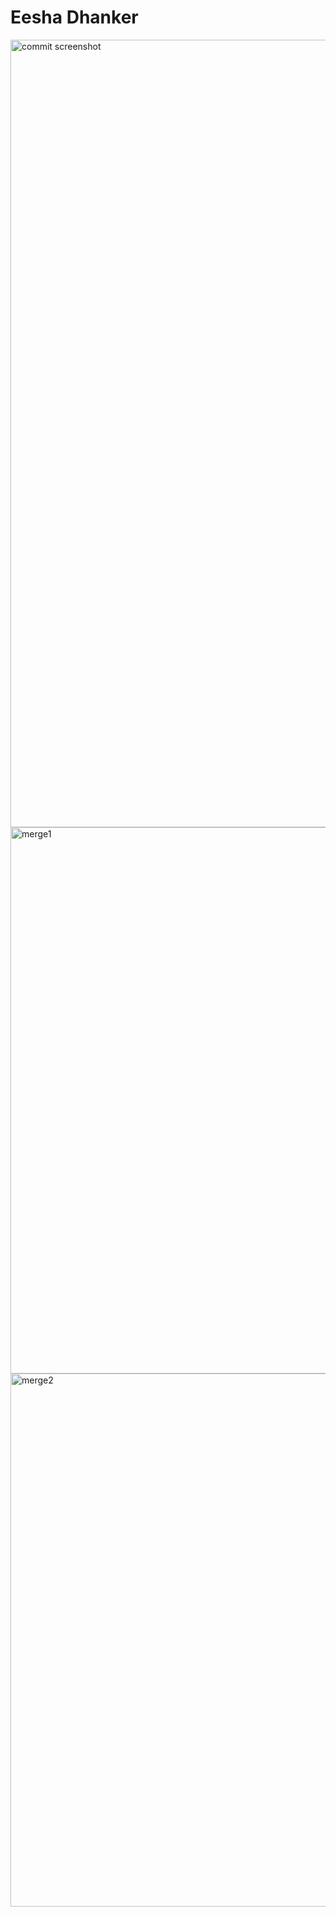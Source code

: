 # Eesha Dhanker
<img width="1260" alt="commit screenshot" src="https://github.com/eesha-d/ECE444-F2023-Assignment1/assets/71955298/3e8c9a4a-6082-474c-870d-009d8fab1b47">

<img width="874" alt="merge1" src="https://github.com/eesha-d/ECE444-F2023-Assignment1/assets/71955298/8305fac6-05a2-42a6-b908-6bcc22ec3994">

<img width="853" alt="merge2" src="https://github.com/eesha-d/ECE444-F2023-Assignment1/assets/71955298/88cbb9c0-5090-4910-b017-fa4ad93dfce3">
